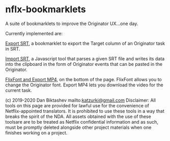 # nflx-bookmarklets
A suite of bookmarklets to improve the Originator UX...one day.

Currently implemented are:

[Export SRT](https://katzurki.github.io/NFLX/ExportSRT.html), a bookmarklet to export the Target column of an Originator task in SRT. 

[Import SRT](https://katzurki.github.io/NFLX/ImportSRT.html), a Javascript tool that parses a given SRT file and writes its data into the clipboard in the form of Originator events that can be pasted in the Originator.

[FlixFont and Export MP4](https://katzurki.github.io/NFLX/ExportSRT.html), on the bottom of the page. FlixFont allows you to change the Originator font. Export MP4 lets you download the video for the current task.

(c) 2019-2020 Dan Biktashev mailto:katzurki@gmail.com
Disclaimer: All tools on this page are provided for lawful use for the convenience of Netflix-appointed translators. It is prohibited to use these tools in a way that breaks the spirit of the NDA. All assets obtained with the use of these toolsare are to be treated as Netflix confidential information and as such, must be promptly deleted alongside other project materials when one finishes working on a project. 
